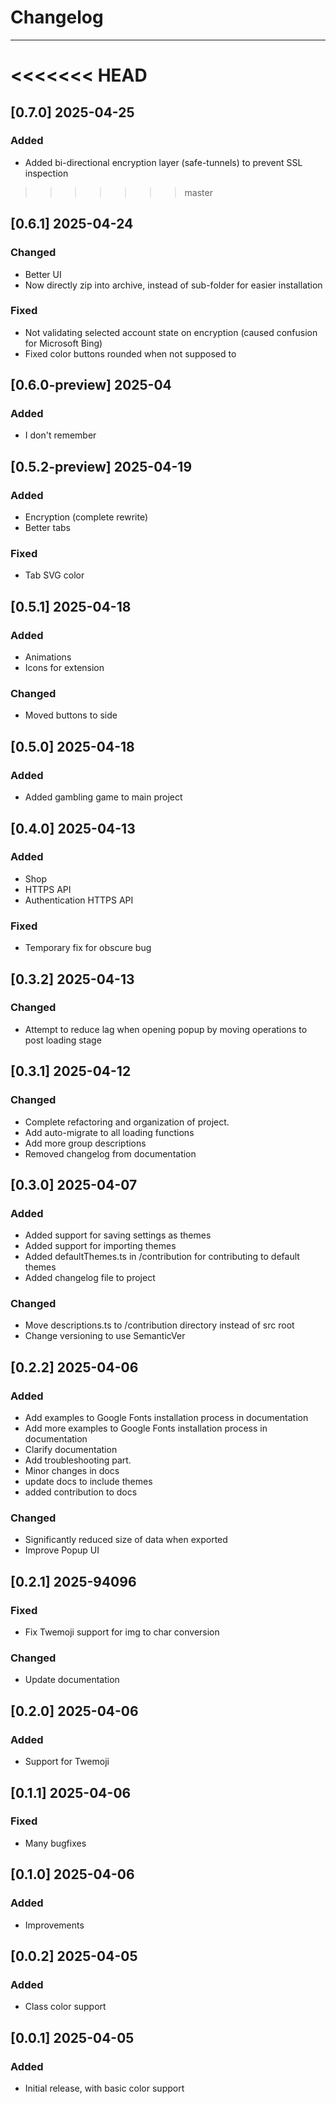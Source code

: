 # Changelog
---
<<<<<<< HEAD
=======
## [0.7.0] 2025-04-25
### Added
- Added bi-directional encryption layer (safe-tunnels) to prevent SSL inspection

>>>>>>> master
## [0.6.1] 2025-04-24
### Changed
- Better UI
- Now directly zip into archive, instead of sub-folder for easier installation
### Fixed
- Not validating selected account state on encryption (caused confusion for Microsoft Bing)
- Fixed color buttons rounded when not supposed to

## [0.6.0-preview] 2025-04
### Added
- I don't remember


## [0.5.2-preview] 2025-04-19
### Added
- Encryption (complete rewrite)
- Better tabs
### Fixed
- Tab SVG color

## [0.5.1] 2025-04-18
### Added
- Animations
- Icons for extension
### Changed
- Moved buttons to side


## [0.5.0] 2025-04-18
### Added
- Added gambling game to main project


## [0.4.0] 2025-04-13
### Added
- Shop
- HTTPS API
- Authentication HTTPS API
### Fixed
- Temporary fix for obscure bug


## [0.3.2] 2025-04-13
### Changed
- Attempt to reduce lag when opening popup by moving operations to post loading stage

## [0.3.1] 2025-04-12
### Changed
- Complete refactoring and organization of project.
- Add auto-migrate to all loading functions
- Add more group descriptions
- Removed changelog from documentation

## [0.3.0] 2025-04-07
### Added
- Added support for saving settings as themes
- Added support for importing themes
- Added defaultThemes.ts in /contribution for contributing to default themes
- Added changelog file to project
### Changed
- Move descriptions.ts to /contribution directory instead of src root
- Change versioning to use SemanticVer

## [0.2.2] 2025-04-06
### Added
- Add examples to Google Fonts installation process in documentation
- Add more examples to Google Fonts installation process in documentation
- Clarify documentation
- Add troubleshooting part.
- Minor changes in docs
- update docs to include themes
- added contribution to docs
### Changed
- Significantly reduced size of data when exported
- Improve Popup UI



## [0.2.1] 2025-94096
### Fixed
- Fix Twemoji support for img to char conversion
### Changed
- Update documentation

## [0.2.0] 2025-04-06
### Added
- Support for Twemoji

## [0.1.1] 2025-04-06
### Fixed
- Many bugfixes

## [0.1.0] 2025-04-06
### Added
- Improvements

## [0.0.2] 2025-04-05
### Added
- Class color support

## [0.0.1] 2025-04-05
### Added
- Initial release, with basic color support
